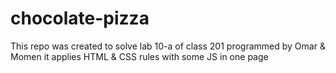 # chocolate-pizza

This repo was created to solve lab 10-a of class 201
programmed by Omar & Momen
it applies HTML & CSS rules with some JS in one page
